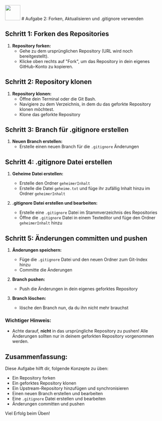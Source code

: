 <img src="Techstarter.svg" style="height: 50px; width: auto">
# Aufgabe 2: Forken, Aktualisieren und .gitignore verwenden

## Schritt 1: Forken des Repositories

1. **Repository forken:**
   - Gehe zu dem ursprünglichen Repository (URL wird noch bereitgestellt).
   - Klicke oben rechts auf "Fork", um das Repository in dein eigenes GitHub-Konto zu kopieren.

## Schritt 2: Repository klonen

1. **Repository klonen:**
   - Öffne dein Terminal oder die Git Bash.
   - Navigiere zu dem Verzeichnis, in dem du das geforkte Repository klonen möchtest.
   - Klone das geforkte Repository

## Schritt 3: Branch für .gitignore erstellen

1. **Neuen Branch erstellen:**
   - Erstelle einen neuen Branch für die `.gitignore` Änderungen

## Schritt 4: .gitignore Datei erstellen

1. **Geheime Datei erstellen:**
   - Erstelle den Ordner `geheimerInhalt`
   - Erstelle die Datei `geheime.txt` und füge ihr zufällig Inhalt hinzu im Ordner `geheimerInhalt`

2. **.gitignore Datei erstellen und bearbeiten:**
   - Erstelle eine `.gitignore` Datei im Stammverzeichnis des Repositories
   - Öffne die `.gitignore` Datei in einem Texteditor und füge den Ordner `geheimerInhalt` hinzu

## Schritt 5: Änderungen committen und pushen

1. **Änderungen speichern:**
   - Füge die `.gitignore` Datei und den neuen Ordner zum Git-Index hinzu
   - Committe die Änderungen

2. **Branch pushen:**
   - Push die Änderungen in dein eigenes geforktes Repository

3. **Branch löschen:**
    - lösche den Branch nun, da du ihn nicht mehr brauchst

### Wichtiger Hinweis:

- Achte darauf, **nicht** in das ursprüngliche Repository zu pushen! Alle Änderungen sollten nur in deinem geforkten Repository vorgenommen werden.

## Zusammenfassung:

Diese Aufgabe hilft dir, folgende Konzepte zu üben:
- Ein Repository forken
- Ein geforktes Repository klonen
- Ein Upstream-Repository hinzufügen und synchronisieren
- Einen neuen Branch erstellen und bearbeiten
- Eine `.gitignore` Datei erstellen und bearbeiten
- Änderungen committen und pushen

Viel Erfolg beim Üben!